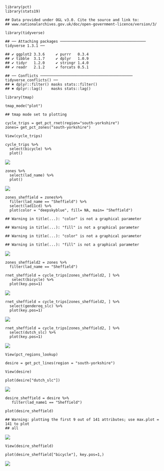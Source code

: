     library(pct)
    library(stats19)

    ## Data provided under OGL v3.0. Cite the source and link to:
    ## www.nationalarchives.gov.uk/doc/open-government-licence/version/3/

    library(tidyverse)

    ## ── Attaching packages ─────────────────────────────────────── tidyverse 1.3.1 ──

    ## ✔ ggplot2 3.3.6     ✔ purrr   0.3.4
    ## ✔ tibble  3.1.7     ✔ dplyr   1.0.9
    ## ✔ tidyr   1.2.0     ✔ stringr 1.4.0
    ## ✔ readr   2.1.2     ✔ forcats 0.5.1

    ## ── Conflicts ────────────────────────────────────────── tidyverse_conflicts() ──
    ## ✖ dplyr::filter() masks stats::filter()
    ## ✖ dplyr::lag()    masks stats::lag()

    library(tmap)

    tmap_mode("plot")

    ## tmap mode set to plotting

    cycle_trips = get_pct_rnet(region="south-yorkshire")
    zones= get_pct_zones("south-yorkshire")

    View(cycle_trips)

    cycle_trips %>%
      select(bicycle) %>% 
      plot()

![](TestCycleData_files/figure-markdown_strict/unnamed-chunk-5-1.png)

    zones %>% 
      select(lad_name) %>% 
      plot()

![](TestCycleData_files/figure-markdown_strict/unnamed-chunk-6-1.png)

    zones_sheffield = zones%>% 
      filter(lad_name == "Sheffield") %>%
      select(lad11cd) %>%
      plot(color = "deepskyblue", fill= NA, main= "Sheffield")

    ## Warning in title(...): "color" is not a graphical parameter

    ## Warning in title(...): "fill" is not a graphical parameter

    ## Warning in title(...): "color" is not a graphical parameter

    ## Warning in title(...): "fill" is not a graphical parameter

![](TestCycleData_files/figure-markdown_strict/unnamed-chunk-7-1.png)

    zones_sheffield2 = zones %>% 
      filter(lad_name == "Sheffield")

    rnet_sheffield = cycle_trips[zones_sheffield2, ] %>%
       select(bicycle) %>%
      plot(key.pos=1) 

![](TestCycleData_files/figure-markdown_strict/unnamed-chunk-9-1.png)

    rnet_sheffield = cycle_trips[zones_sheffield2, ] %>%
      select(gendereq_slc) %>%
      plot(key.pos=1)

![](TestCycleData_files/figure-markdown_strict/unnamed-chunk-10-1.png)

    rnet_sheffield = cycle_trips[zones_sheffield2, ] %>%
      select(dutch_slc) %>%
      plot(key.pos=1)

![](TestCycleData_files/figure-markdown_strict/unnamed-chunk-11-1.png)

    View(pct_regions_lookup)

    desire = get_pct_lines(region = "south-yorkshire")

    View(desire)

    plot(desire["dutch_slc"])

![](TestCycleData_files/figure-markdown_strict/unnamed-chunk-15-1.png)

    desire_sheffield = desire %>%
       filter(lad_name1 == "Sheffield")

    plot(desire_sheffield)

    ## Warning: plotting the first 9 out of 141 attributes; use max.plot = 141 to plot
    ## all

![](TestCycleData_files/figure-markdown_strict/unnamed-chunk-17-1.png)

    View(desire_sheffield)

    plot(desire_sheffield["bicycle"], key.pos=1,)

![](TestCycleData_files/figure-markdown_strict/unnamed-chunk-19-1.png)
